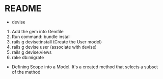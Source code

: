 # README

* devise
1. Add the gem into Gemfile
2. Run command: bundle install
3. rails g devise:install (Create the User model)
4. rails g devise user (associate with devise)
5. rails g devise:views
6. rake db:migrate

* Defining Scope into a Model. It's a created method that selects a subset of the method
